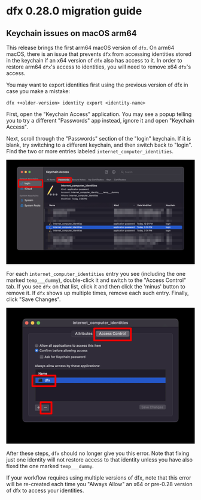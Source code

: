 # dfx 0.28.0 migration guide

## Keychain issues on macOS arm64

This release brings the first arm64 macOS version of `dfx`. On arm64 macOS, there is an issue that prevents `dfx` from accessing identities stored in the keychain if an x64 version of `dfx` also has access to it. In order to restore arm64 `dfx`'s access to identities, you will need to remove x64 `dfx`'s access.

You may want to export identities first using the previous version of dfx in case you make a mistake:

```
dfx +<older-version> identity export <identity-name>
```

First, open the "Keychain Access" application. You may see a popup telling you to try a different "Passwords" app instead, ignore it and open "Keychain Access".

Next, scroll through the "Passwords" section of the "login" keychain. If it is blank, try switching to a different keychain, and then switch back to "login". Find the two or more entries labeled `internet_computer_identities`.

![The Keychain Access app, on the passwords screen of the login keychain with an IC identity highlighted](images/dfx-0.28.0-keychain_access.png)

For each `internet_computer_identities` entry you see (including the one marked `temp___dummy`), double-click it and switch to the "Access Control" tab. If you see `dfx` on that list, click it and then click the 'minus' button to remove it. If `dfx` shows up multiple times, remove each such entry. Finally, click "Save Changes".

![A properties window for an individual password, showing the dfx entry on the Access Control screen.](images/dfx-0.28.0-keychain_access_focused.png)

After these steps, `dfx` should no longer give you this error. Note that fixing just one identity will not restore access to that identity unless you have also fixed the one marked `temp___dummy`.

If your workflow requires using multiple versions of dfx, note that this error will be re-created each time you "Always Allow" an x64 or pre-0.28 version of dfx to access your identities.

